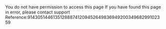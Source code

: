 You do not have permission to access this page If you have found this page in error, please contact support Reference:91430514461351288874120945264983694920034968299102359